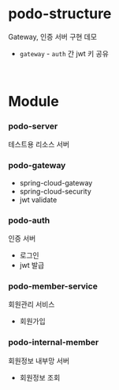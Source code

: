 # podo-structure

Gateway, 인증 서버 구현 데모

- `gateway` - `auth` 간 jwt 키 공유

<br>

# Module

### podo-server

테스트용 리소스 서버

### podo-gateway

- spring-cloud-gateway
- spring-cloud-security
- jwt validate

### podo-auth

인증 서버

- 로그인
- jwt 발급

### podo-member-service

회원관리 서비스

- 회원가입

### podo-internal-member

회원정보 내부망 서버 

- 회원정보 조회

